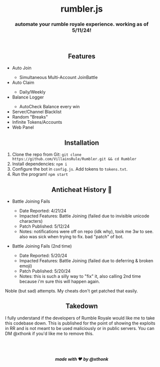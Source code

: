 <div align="center">
    <h1>rumbler.js</h1>
    <h3>automate your rumble royale experience. working as of 5/11/24!</h3>
    <br>
    <h2>Features</h2>
</div>

<ul>
    <li>Auto Join</li>
    <ul><li>Simultaneous Multi-Account JoinBattle</li></ul>
    <li>Auto Claim</li>
    <ul><li>Daily/Weekly</li></ul>
    <li>Balance Logger</li>
    <ul><li>AutoCheck Balance every win</li></ul>
    <li>Server/Channel Blacklist</li>
    <li>Random "Breaks"</li>
    <li>Infinite Tokens/Accounts</li>
    <li>Web Panel</li>
</ul>

<h2 align="center">Installation</h2>

1. Clone the repo from Git: `git clone https://github.com/VillainsRule/Rumbler.git && cd Rumbler`
2. Install dependencies: `npm i`
3. Configure the bot in `config.js`. Add tokens to `tokens.txt`.
4. Run the program! `npm start`

<h2 align="center">Anticheat History 🤡</h2>

- Battle Joining Fails
  - Date Reported: 4/21/24
  - Impacted Features: Battle Joining (failed due to invisible unicode characters)
  - Patch Published: 5/12/24
  - Notes: notifications were off on repo (idk why), took me 3w to see. also was sick when trying to fix. bad "patch" of bot.

- Battle Joining Fails (2nd time)
  - Date Reported: 5/20/24
  - Impacted Features: Battle Joining (failed due to deferring & broken emoji)
  - Patch Published: 5/20/24
  - Notes: this is such a silly way to "fix" it, also calling 2nd time because i'm sure this will happen again.

Noble (but sad) attempts. My cheats don't get patched that easily.

<h2 align="center">Takedown</h2>

I fully understand if the developers of Rumble Royale would like me to take this codebase down. This is published for the point of showing the exploits in RR and is not meant to be used maliciously or in public servers. You can DM @xthonk if you'd like me to remove this.

<br><br>
<h5 align="center">made with ❤️ by @xthonk</h5>
